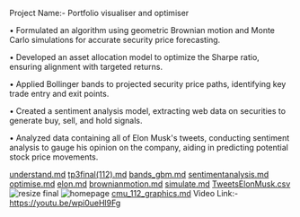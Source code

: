 Project Name:- Portfolio visualiser and optimiser

•	Formulated an algorithm using geometric Brownian motion and Monte Carlo simulations for accurate security price forecasting.

•	Developed an asset allocation model to optimize the Sharpe ratio, ensuring alignment with targeted returns.

•	Applied Bollinger bands to projected security price paths, identifying key trade entry and exit points.

•	Created a sentiment analysis model, extracting web data on securities to generate buy, sell, and hold signals.

•	Analyzed data containing all of Elon Musk's tweets, conducting sentiment analysis to gauge his opinion on the company, aiding in predicting potential stock price movements.


<!---
ktodi2/ktodi2 is a ✨ special ✨ repository because its `README.md` (this file) appears on your GitHub profile.
You can click the Preview link to take a look at your changes.
--->
[understand.md](https://github.com/ktodi2/ktodi2/files/10193985/understand.md)
[tp3final(112).md](https://github.com/ktodi2/ktodi2/files/10193988/tp3final.112.md)
[bands_gbm.md](https://github.com/ktodi2/ktodi2/files/10193993/bands_gbm.md)
[sentimentanalysis.md](https://github.com/ktodi2/ktodi2/files/10193998/sentimentanalysis.md)
[optimise.md](https://github.com/ktodi2/ktodi2/files/10194002/optimise.md)
[elon.md](https://github.com/ktodi2/ktodi2/files/10194003/elon.md)
[brownianmotion.md](https://github.com/ktodi2/ktodi2/files/10194010/brownianmotion.md)
[simulate.md](https://github.com/ktodi2/ktodi2/files/10194014/simulate.md)
[TweetsElonMusk.csv](https://github.com/ktodi2/ktodi2/files/10194015/TweetsElonMusk.csv)
![resize final](https://user-images.githubusercontent.com/118176527/206685691-5184cc4c-f8c3-4325-80e8-e296027afc3f.jpg)
![homepage](https://user-images.githubusercontent.com/118176527/206685708-daf513a4-5071-4cfc-b749-d9553bf101c8.jpg)
[cmu_112_graphics.md](https://github.com/ktodi2/ktodi2/files/10194016/cmu_112_graphics.md)
Video Link:-https://youtu.be/wpi0ueHl9Fg
